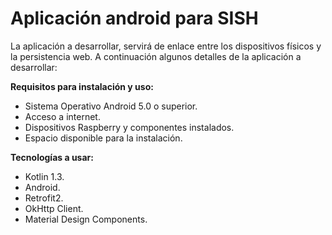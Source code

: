 # Aplicación android para SISH
La aplicación a desarrollar, servirá de enlace entre los dispositivos físicos y la persistencia web. A continuación algunos detalles de la aplicación a desarrollar:

**Requisitos para instalación y uso:**

  - Sistema Operativo Android 5.0 o superior.
  - Acceso a internet.
  - Dispositivos Raspberry y componentes instalados.
  - Espacio disponible para la instalación.


**Tecnologías a usar:**

  - Kotlin 1.3.
  - Android.
  - Retrofit2.
  - OkHttp Client.
  - Material Design Components.
  
  